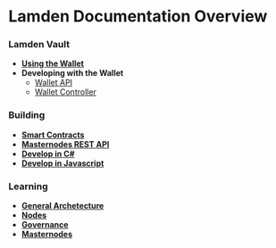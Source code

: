 
# Lamden Documentation Overview



### Lamden Vault
- **[Using the Wallet](/docs/wallet/overview)**
- **Developing with the Wallet**
    - [Wallet API](/docs/develop/wallet_api/overview)
    - [Wallet Controller](/docs/develop/wallet_controller/wallet_controller_quickstart)

### Building
- **[Smart Contracts](https://contracting.lamden.io/)**
- **[Masternodes REST API](/docs/develop/blockchain/masternode_api)**
- **[Develop in C#](/docs/develop/unity_3d/unity_3d)**
- **[Develop in Javascript](/docs/develop/lamden_js/overview)**

### Learning
- **[General Archetecture](https://architecture.lamden.io/intro/)**
- **[Nodes](https://architecture.lamden.io/nodes/)**
- **[Governance](https://architecture.lamden.io/governance/)**
- **[Masternodes](/docs/develop/blockchain/current_masternodes)**